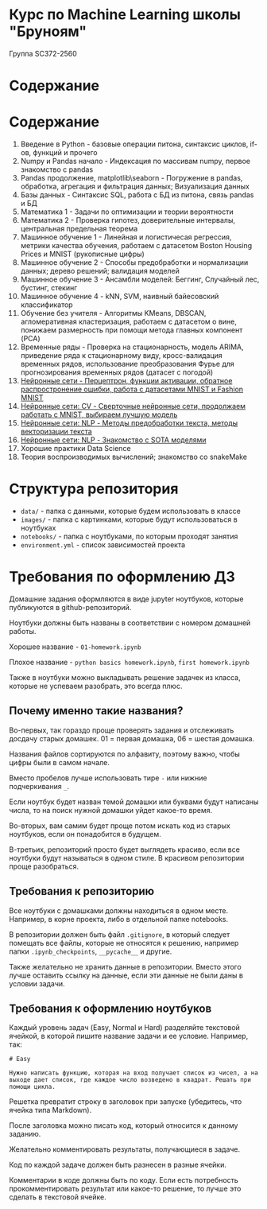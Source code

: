 # Курс по Machine Learning школы "Бруноям"

Группа SC372-2560

# Содержание

# Содержание

1. Введение в Python - базовые операции питона, синтаксис циклов, if-ов, функций и прочего
2. Numpy и Pandas начало - Индексация по массивам numpy, первое знакомство с pandas
3. Pandas продолжение, matplotlib\seaborn - Погружение в pandas, обработка, агрегация и фильтрация данных; Визуализация данных
4. Базы данных - Синтаксис SQL, работа с БД из питона, связь pandas и БД
5. Математика 1 - Задачи по оптимизации и теории вероятности
6. Математика 2 - Проверка гипотез, доверительные интервалы, центральная предельная теорема
7. Машинное обучение 1 - Линейная и логистичесая регрессия, метрики качества обучения, работаем с датасетом Boston Housing Prices и MNIST (рукописные цифры)
8. Машинное обучение 2 - Способы предобработки и нормализации данных; дерево решений; валидация моделей
9. Машинное обучение 3 - Ансамбли моделей: Беггинг, Случайный лес, бустинг, стекинг
10. Машинное обучение 4 - kNN, SVM, наивный байесовский классификатор
11. Обучение без учителя - Алгоритмы KMeans, DBSCAN, агломеративная кластеризация, работаем с датасетом о вине, понижаем размерность при помощи метода главных компонент (PCA)
12. Временные ряды - Проверка на стационарность, модель ARIMA, приведение ряда к стационарному виду, кросс-валидация временных рядов, использование преобразования Фурье для прогнозирования временных рядов (датасет с погодой)
13. [Нейронные сети - Перцептрон, функции активации, обратное распростронение ошибки, работа с датасетами MNIST и Fashion MNIST](https://colab.research.google.com/drive/1s7ogbMFLtPyI62p1jYt3bfQ7QlaFRWG6?usp=sharing)
14. [Нейронные сети: CV - Сверточные нейронные сети, продолжаем работать с MNIST, выбираем лучшую модель](https://colab.research.google.com/drive/1e0V2s55Q9zAhMFq5xlPztk8jrhhcP6GN?usp=sharing)
15. [Нейронные сети: NLP - Методы предобработки текста, методы векторизации текста](https://colab.research.google.com/drive/13S2tLoPn2r52wETQv9cLXDcL6vWwtabi?usp=sharing)
16. [Нейронные сети: NLP - Знакомство с SOTA моделями](https://colab.research.google.com/drive/1AL15Wb-csW4LVPTYmt8GBJdVJb2E75KD?usp=sharing)
17. Хорошие практики Data Science
18. Теория воспроизводимых вычислений; знакомство со snakeMake

# Структура репозитория

- `data/` - папка с данными, которые будем использовать в классе
- `images/` - папка с картинками, которые будут использоваться в ноутбуках
- `notebooks/` - папка с ноутбуками, по которым проходят занятия
- `environment.yml` - список зависимостей проекта

# Требования по оформлению ДЗ

Домашние задания оформляются в виде jupyter ноутбуков, которые публикуются в github-репозиторий.

Ноутбуки должны быть названы в соответствии с номером домашней работы.

Хорошее название - `01-homework.ipynb`

Плохое название - `python basics homework.ipynb`, `first homework.ipynb`

Также в ноутбуки можно выкладывать решение задачек из класса, которые не успеваем разобрать, это всегда плюс.


## Почему именно такие названия?

Во-первых, так гораздо проще проверять задания и отслеживать досдачу старых домашек. 01 = первая домашка, 06 = шестая домашка. 

Названия файлов сортируются по алфавиту, поэтому важно, чтобы цифры были в самом начале.

Вместо пробелов лучше использовать тире `-` или нижние подчеркивания `_`.

Если ноутбук будет назван темой домашки или буквами будут написаны числа, то на поиск нужной домашки уйдет какое-то время.

Во-вторых, вам самим будет проще потом искать код из старых ноутбуков, если он понадобится в будущем.

В-третьих, репозиторий просто будет выглядеть красиво, если все ноутбуки будут называться в одном стиле. В красивом репозитории проще разобраться.


## Требования к репозиторию

Все ноутбуки с домашками должны находиться в одном месте. Например, в корне проекта, либо в отдельной папке notebooks.

В репозитории должен быть файл  `.gitignore`, в который следует помещать все файлы, которые не относятся к решению, например папки `.ipynb_checkpoints`, `__pycache__` и другие. 

Также желательно не хранить данные в репозитории. Вместо этого лучше оставить ссылку на данные, если эти данные не были даны в условии задачи.

## Требования к оформлению ноутбуков

Каждый уровень задач (Easy, Normal и Hard) разделяйте текстовой ячейкой, в которой пишите название задачи и ее условие. Например, так:

```
# Easy

Нужно написать функцию, которая на вход получает список из чисел, а на выходе дает список, где каждое число возведено в квадрат. Решать при помощи цикла.
```

Решетка превратит строку в заголовок при запуске (убедитесь, что ячейка типа Markdown).

После заголовка можно писать код, который относится к данному заданию.

Желательно комментировать результаты, получающиеся в задаче.

Код по каждой задаче должен быть разнесен в разные ячейки. 

Комментарии в коде должны быть по коду. Если есть потребность прокомментировать результат или какое-то решение, то лучше это сделать в текстовой ячейке.